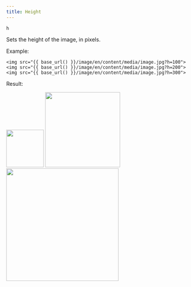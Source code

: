 ```yaml
---
title: Height
---
```


`h`

Sets the height of the image, in pixels.

Example:

```twig
<img src="{{ base_url() }}/image/en/content/media/image.jpg?h=100">
<img src="{{ base_url() }}/image/en/content/media/image.jpg?h=200">
<img src="{{ base_url() }}/image/en/content/media/image.jpg?h=300">
```

Result:

<img height="100" src="[base_url]/image/en/content/media/image.jpg?q=70&h=100&dpr=2" />
<img height="200" src="[base_url]/image/en/content/media/image.jpg?q=70&h=200&dpr=2" />
<img height="300" src="[base_url]/image/en/content/media/image.jpg?q=70&h=300&dpr=2" />
